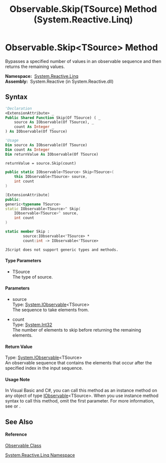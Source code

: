 ﻿---
title: Observable.Skip(TSource) Method  (System.Reactive.Linq)
TOCTitle: Skip(TSource) Method
ms:assetid: M:System.Reactive.Linq.Observable.Skip``1(System.IObservable{``0},System.Int32)
ms:mtpsurl: https://msdn.microsoft.com/en-us/library/Hh229847(v=VS.103)
ms:contentKeyID: 36069518
ms.date: 06/28/2011
mtps_version: v=VS.103
f1_keywords:
- System.Reactive.Linq.Observable.Skip``1
dev_langs:
- CSharp
- JScript
- VB
- FSharp
- c++
---

# Observable.Skip\<TSource\> Method

Bypasses a specified number of values in an observable sequence and then returns the remaining values.

**Namespace:**  [System.Reactive.Linq](hh211929\(v=vs.103\).md)  
**Assembly:**  System.Reactive (in System.Reactive.dll)

## Syntax

``` vb
'Declaration
<ExtensionAttribute> _
Public Shared Function Skip(Of TSource) ( _
    source As IObservable(Of TSource), _
    count As Integer _
) As IObservable(Of TSource)
```

``` vb
'Usage
Dim source As IObservable(Of TSource)
Dim count As Integer
Dim returnValue As IObservable(Of TSource)

returnValue = source.Skip(count)
```

``` csharp
public static IObservable<TSource> Skip<TSource>(
    this IObservable<TSource> source,
    int count
)
```

``` c++
[ExtensionAttribute]
public:
generic<typename TSource>
static IObservable<TSource>^ Skip(
    IObservable<TSource>^ source, 
    int count
)
```

``` fsharp
static member Skip : 
        source:IObservable<'TSource> * 
        count:int -> IObservable<'TSource> 
```

``` jscript
JScript does not support generic types and methods.
```

#### Type Parameters

  - TSource  
    The type of source.

#### Parameters

  - source  
    Type: [System.IObservable](https://msdn.microsoft.com/en-us/library/Dd990377)\<TSource\>  
    The sequence to take elements from.  

<!-- end list -->

  - count  
    Type: [System.Int32](https://msdn.microsoft.com/en-us/library/td2s409d)  
    The number of elements to skip before returning the remaining elements.  

#### Return Value

Type: [System.IObservable](https://msdn.microsoft.com/en-us/library/Dd990377)\<TSource\>  
An observable sequence that contains the elements that occur after the specified index in the input sequence.  

#### Usage Note

In Visual Basic and C\#, you can call this method as an instance method on any object of type [IObservable](https://msdn.microsoft.com/en-us/library/Dd990377)\<TSource\>. When you use instance method syntax to call this method, omit the first parameter. For more information, see [](https://msdn.microsoft.com/en-us/library/Bb384936) or [](https://msdn.microsoft.com/en-us/library/Bb383977).

## See Also

#### Reference

[Observable Class](hh244252\(v=vs.103\).md)

[System.Reactive.Linq Namespace](hh211929\(v=vs.103\).md)

